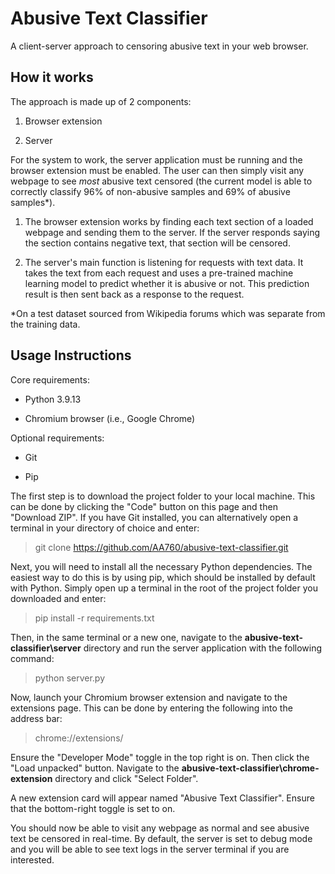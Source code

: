 # Abusive Text Classifier

A client-server approach to censoring abusive text in your web browser.

## How it works

The approach is made up of 2 components:

1. Browser extension

2. Server

For the system to work, the server application must be running and the browser extension must be enabled. The user can then simply visit any webpage to see *most* abusive text censored (the current model is able to correctly classify 96% of non-abusive samples and 69% of abusive samples*). 

1. The browser extension works by finding each text section of a loaded webpage and sending them to the server. If the server responds saying the section contains negative text, that section will be censored. 

2. The server's main function is listening for requests with text data. It takes the text from each request and uses a pre-trained machine learning model to predict whether it is abusive or not. This prediction result is then sent back as a response to the request. 

*On a test dataset sourced from Wikipedia forums which was separate from the training data. 

## Usage Instructions

Core requirements:

- Python 3.9.13

- Chromium browser (i.e., Google Chrome) 

Optional requirements:

- Git

- Pip

The first step is to download the project folder to your local machine. This can be done by clicking the "Code" button on this page and then "Download ZIP". If you have Git installed, you can alternatively open a terminal in your directory of choice and enter:

> git clone https://github.com/AA760/abusive-text-classifier.git

Next, you will need to install all the necessary Python dependencies. The easiest way to do this is by using pip, which should be installed by default with Python. Simply open up a terminal in the root of the project folder you downloaded and enter:

> pip install -r requirements.txt

Then, in the same terminal or a new one, navigate to the ****abusive-text-classifier\server**** directory and run the server application with the following command:

> python server.py

Now, launch your Chromium browser extension and navigate to the extensions page. This can be done by entering the following into the address bar:

> chrome://extensions/

Ensure the "Developer Mode" toggle in the top right is on. Then click the "Load unpacked" button. Navigate to the ****abusive-text-classifier\chrome-extension**** directory and click "Select Folder". 

A new extension card will appear named "Abusive Text Classifier". Ensure that the bottom-right toggle is set to on. 

You should now be able to visit any webpage as normal and see abusive text be censored in real-time. By default, the server is set to debug mode and you will be able to see text logs in the server terminal if you are interested. 
